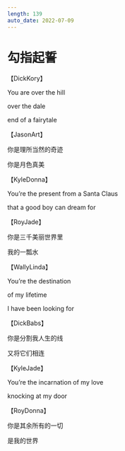 ```yaml
---
length: 139
auto_date: 2022-07-09
---
```


# 勾指起誓

【DickKory】

You are over the hill

over the dale

end of a fairytale

【JasonArt】

你是理所当然的奇迹

你是月色真美

【KyleDonna】

You’re the present from a Santa Claus

that a good boy can dream for

【RoyJade】

你是三千美丽世界里

我的一瓢水

【WallyLinda】

You’re the destination

of my lifetime

I have been looking for

【DickBabs】

你是分割我人生的线

又将它们相连

【KyleJade】

You’re the incarnation of my love

knocking at my door

【RoyDonna】

你是其余所有的一切

是我的世界
